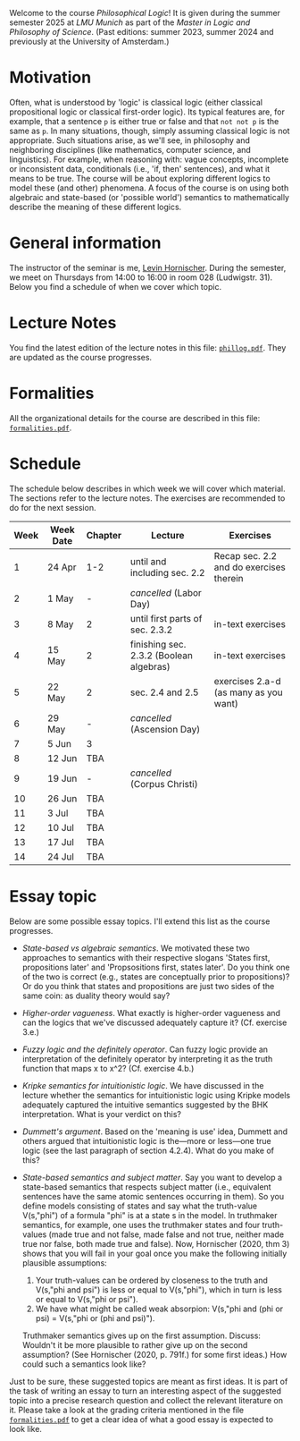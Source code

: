 Welcome to the course _Philosophical Logic_! It is given during the summer semester 2025 at _LMU Munich_ as part of the _Master in Logic and Philosophy of Science_. (Past editions: summer 2023, summer 2024 and previously at the University of Amsterdam.)


# Motivation 

Often, what is understood by 'logic' is classical logic (either classical propositional logic or classical first-order logic). Its typical features are, for example, that a sentence `p` is either true or false and that `not not p` is the same as `p`. In many situations, though, simply assuming classical logic is not appropriate. Such situations arise, as we'll see, in philosophy and neighboring disciplines (like mathematics, computer science,
and linguistics). For example, when reasoning with: vague concepts, incomplete or inconsistent data, conditionals (i.e., 'if, then' sentences), and what it means to be true. The course will be about exploring different logics to model these (and other) phenomena. A focus of the course is on using both algebraic and state-based (or 'possible world') semantics to mathematically describe the meaning of these different logics.

# General information

The instructor of the seminar is me, [Levin Hornischer](https://www.mcmp.philosophie.uni-muenchen.de/people/faculty/hornischer_levin/index.html). During the semester, we meet on Thursdays from 14:00 to 16:00 in room 028 (Ludwigstr. 31). Below you find a schedule of when we cover which topic.


# Lecture Notes

You find the latest edition of the lecture notes in this file: [`phillog.pdf`](phillog.pdf). They are updated as the course progresses. 


# Formalities

All the organizational details for the course are described in this file: [`formalities.pdf`](formalities.pdf).


# Schedule

The schedule below describes in which week we will cover which material. The sections refer to the lecture notes. The exercises are recommended to do for the next session.


Week | Week Date | Chapter | Lecture | Exercises
---  | ---       | ---     | ---     | ---      
 1   | 24 Apr    | 1-2 | until and including sec. 2.2 | Recap sec. 2.2 and do exercises therein
 2   | 1 May     | -   | _cancelled_ (Labor Day) | 
 3   | 8 May     | 2   | until first parts of sec. 2.3.2 | in-text exercises  
 4   | 15 May    | 2   | finishing sec. 2.3.2 (Boolean algebras) | in-text exercises
 5   | 22 May    | 2   | sec. 2.4 and 2.5 | exercises 2.a-d (as many as you want) 
 6   | 29 May    | -   | _cancelled_ (Ascension Day)
 7   | 5 Jun     | 3   |  
 8   | 12 Jun    | TBA | 
 9   | 19 Jun    | -   | _cancelled_ (Corpus Christi)
10   | 26 Jun    | TBA | 
11   | 3 Jul     | TBA | 
12   | 10 Jul    | TBA | 
13   | 17 Jul    | TBA | 
14   | 24 Jul    | TBA | 


# Essay topic


Below are some possible essay topics. I'll extend this list as the course progresses.

* _State-based vs algebraic semantics_. We motivated these two approaches to semantics with their respective slogans 'States first, propositions later' and 'Propsositions first, states later'. Do you think one of the two is correct (e.g., states are conceptually prior to propositions)? Or do you think that states and propositions are just two sides of the same coin: as duality theory would say?
  
* _Higher-order vagueness_. What exactly is higher-order vagueness and can the logics that we've discussed adequately capture it? (Cf. exercise 3.e.) 

* _Fuzzy logic and the definitely operator_. Can fuzzy logic provide an interpretation of the definitely operator by interpreting it as the truth function that maps x to x^2? (Cf. exercise 4.b.)

* _Kripke semantics for intuitionistic logic_. We have discussed in the lecture whether the semantics for intuitionistic logic using Kripke models adequately captured the intuitive semantics suggested by the BHK interpretation. What is your verdict on this? 

* _Dummett's argument_. Based on the 'meaning is use' idea, Dummett and others argued that intuitionistic logic is the—more or less—one true logic (see the last paragraph of section 4.2.4). What do you make of this?

* _State-based semantics and subject matter_. Say you want to develop a state-based semantics that respects subject matter (i.e., equivalent sentences have the same atomic sentences occurring in them). So you define models consisting of states and say what the truth-value V(s,"phi") of a formula "phi" is at a state s in the model. In truthmaker semantics, for example, one uses the truthmaker states and four truth-values (made true and not false, made false and not true, neither made true nor false, both made true and false). Now, Hornischer (2020, thm 3) shows that you will fail in your goal once you make the following initially plausible assumptions:
   1) Your truth-values can be ordered by closeness to the truth and V(s,"phi and psi") is less or equal to V(s,"phi"), which in turn is less or equal to V(s,"phi or psi").
   2) We have what might be called weak absorpion: V(s,"phi and (phi or psi) = V(s,"phi or (phi and psi)").

  Truthmaker semantics gives up on the first assumption. Discuss: Wouldn't it be more plausible to rather give up on the second assumption? (See Hornischer (2020, p. 791f.) for some first ideas.) How could such a semantics look like?

 
Just to be sure, these suggested topics are meant as first ideas. It is part of the task of writing an essay to turn an interesting aspect of the suggested topic into a precise research question and collect the relevant literature on it. Please take a look at the grading criteria mentioned in the file [`formalities.pdf`](formalities.pdf) to get a clear idea of what a good essay is expected to look like.
